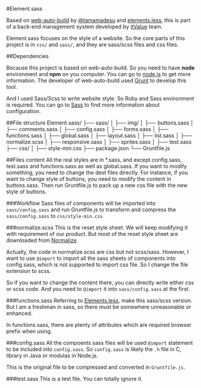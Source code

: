 #Element.sass

Based on [web-auto-build](https://npmjs.org:10020/package/web-auto-build) by [@tamamadesu](http://weibo.com/myjiejie) and [elements.less](https://github.com/dmitryf/elements/blob/master/elements.less), this is part of a back-end management system developed by [itValue](http://www.itvalue.com.cn/) team.

Element.sass focuses on the style of a website. So the core parts of this project is in `css/` and `sass/`, and they are sass/scss files and css files.

##Dependencies

Because this project is based on web-auto-build. So you need to have **node** environment and **npm** on you computer. You can go to [node.js](http://nodejs.org/) to get more information. The developer of web-auto-build used [Grunt](http://gruntjs.com/) to develop this tool.

And I used Sass/Scss to write website style. So Ruby and Sass environment is required. You can go to [Sass](http://sass-lang.com/) to find more information about configuration.

##File structure
	Element.sass/
	├── sass/
	│   ├── img/
	│   ├── buttons.sass
	│   ├── comments.sass
	│   ├── config.sass
	│   ├── forms.sass
	│   ├── functions.sass
	│   ├── global.sass
	│   ├── layout.sass
	│   ├── list.sass
	│   ├── normalize.scss
	│   ├── responsive.sass
	│   ├── sprites.sass
	│   ├── test.sass
	├── css/
	│   ├── style-min.css
	├── package.json
	└── Gruntfile.js

##Files content
All the real styles are in *.sass, and except config.sass, test.sass and functions.sass as well as global.sass. If you want to modify something, you need to change the dest files directly. For instance, if you want to change style of buttons, you need to modify the content in buttons.sass. Then run Gruntfile.js to pack up a new css file with the new style of buttons.

###Workflow
Sass files of components will be imported into `sass/config.sass` and run Gruntfile.js to transform and compress the `sass/config.sass` to `css/style-min.css`

###normalize.scss
This is the reset style sheet. We will keep modifying it with requirement of our product. But most of the reset style sheet are downloaded from [Normalize](http://necolas.github.io/normalize.css/). 

Actually, the code in normalize.scss are css but not scss/sass. However, I want to use `@import` to import all the sass sheets of components into config.sass, which is not supported to import css file. So I change the file  extension to scss.

So if you want to change the content there, you can directly write either css or scss code. And you need to `@import` it into `sass/config.sass` at the first.

###functions.sass
Referring to [Elements.less](https://github.com/dmitryf/elements/blob/master/elements.less), make this sass/scss version. But I am a freshman in sass, so there must be somewhere unreasonable or enhanced.

In functions.sass, there are plenty of attributes which are required browser prefix when using. 


###config.sass
All the compoents sass files will be used `@import` statement to be included into `config.sass`. So `config.sass` is likely the `.h` file in C, library in Java or modulas in Node.js.

This is the original file to be compressed and converted in `Gruntfile.js`. 

###test.sass
This is a test file. You can totally ignore it.